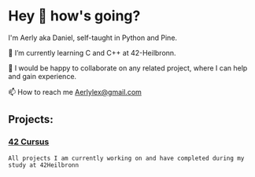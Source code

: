 # Hey 👋 how's going? 

I'm Aerly aka Daniel, self-taught in Python and Pine.

🌱 I’m currently learning C and C++ at 42-Heilbronn.

💞️ I would be happy to collaborate on any related project, where I can help and gain experience.

📫 How to reach me Aerlylex@gmail.com


## Projects:

### [42 Cursus](https://github.com/Aerly-Lex/42-Cursus)

`All projects I am currently working on and have completed during my study at 42Heilbronn`
